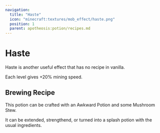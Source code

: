 ```yaml
---
navigation:
  title: "Haste"
  icon: "minecraft:textures/mob_effect/haste.png"
  position: 1
  parent: apotheosis:potion/recipes.md
---
```


# Haste

<Color id="blue">Haste</Color> is another useful effect that has no recipe in vanilla.

Each level gives +20% mining speed.

## Brewing Recipe

<ItemImage id="minecraft:mushroom_stew" />

This potion can be crafted with an Awkward Potion and some Mushroom Stew.

It can be extended, strengthend, or turned into a splash potion with the usual ingredients.

